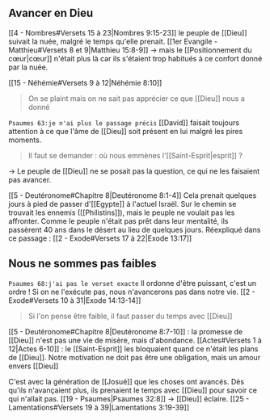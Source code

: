 ## Avancer en Dieu
[[4 - Nombres#Versets 15 à 23|Nombres 9:15-23]] le peuple de [[Dieu]] suivait la nuée, malgré le temps qu'elle prenait.
[[1er Evangile - Matthieu#Versets 8 et 9|Matthieu 15:8-9]] -> mais le [[Positionnement du cœur|cœur]] n'était plus là car ils s'étaient trop habitués à ce confort donné par la nuée.

[[15 - Néhémie#Versets 9 à 12|Néhémie 8:10]]
> On se plaint mais on ne sait pas apprécier ce que [[Dieu]] nous a donné


`Psaumes 63:je n'ai plus le passage précis` [[David]] faisait toujours attention à ce que l'âme de [[Dieu]] soit présent en lui malgré les pires moments.
> Il faut se demander : où nous emmènes l'[[Saint-Esprit|esprit]] ?

-> Le peuple de [[Dieu]] ne se posait pas la question, ce qui ne les faisaient pas avancer.

[[5 - Deutéronome#Chapitre 8|Deutéronome 8:1-4]]
Cela prenait quelques jours à pied de passer d'[[Egypte]] à l'actuel Israël. Sur le chemin se trouvait les ennemis ([[Philistins]]), mais le peuple ne voulait pas les affronter.
Comme le peuple n'était pas prêt dans leur mentalité, ils passèrent 40 ans dans le désert au lieu de quelques jours.
Réexpliqué dans ce passage : [[2 - Exode#Versets 17 à 22|Exode 13:17]]

## Nous ne sommes pas faibles
`Psaumes 68:j'ai pas le verset exacte` Il ordonne d'être puissant, c'est un ordre !
Si on ne l'exécute pas, nous n'avancerons pas dans notre vie.
[[2 - Exode#Versets 10 à 31|Exode 14:13-14]]
> Si l'on pense être faible, il faut passer du temps avec [[Dieu]]

[[5 - Deutéronome#Chapitre 8|Deutéronome 8:7-10]] : la promesse de [[Dieu]] n'est pas une vie de misère, mais d'abondance.
[[Actes#Versets 1 à 12|Actes 6-10]] : le [[Saint-Esprit]] les bloquaient quand ce n'était les plans de [[Dieu]].
Notre motivation ne doit pas être une obligation, mais un amour envers [[Dieu]]

C'est avec la génération de [[Josué]] que les choses ont avancés. Dès qu'ils n'avançaient plus, ils prenaient le temps avec [[Dieu]] pour savoir ce qui n'allait pas.
[[19 - Psaumes|Psaumes 32:8]] -> [[Dieu]] éclaire.
[[25 - Lamentations#Versets 19 à 39|Lamentations 3:19-39]]
